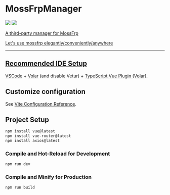 # MossFrpManager
<a href="https://mit-license.org/"><img src="https://img.shields.io/github/license/firedevel/MossFrpManager.svg"></a>
<a href="https://github.com/firedevel/MossFrpManager/issues"><img src="https://img.shields.io/github/issues/firedevel/MossFrpManager.svg">

A third-party manager for MossFrp

Let's use mossfrp elegantly/conveniently/anywhere

------
## Recommended IDE Setup

[VSCode](https://code.visualstudio.com/) + [Volar](https://marketplace.visualstudio.com/items?itemName=Vue.volar) (and disable Vetur) + [TypeScript Vue Plugin (Volar)](https://marketplace.visualstudio.com/items?itemName=Vue.vscode-typescript-vue-plugin).

## Customize configuration

See [Vite Configuration Reference](https://vitejs.dev/config/).

## Project Setup

```sh
npm install vue@latest
npm install vue-router@latest
npm install axios@latest
```


### Compile and Hot-Reload for Development

```sh
npm run dev
```

### Compile and Minify for Production

```sh
npm run build
```
